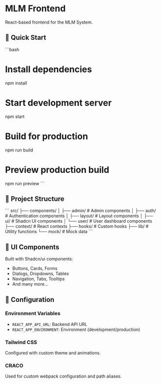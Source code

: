 # MLM Frontend

React-based frontend for the MLM System.

## 🚀 Quick Start

\`\`\`bash
# Install dependencies
npm install

# Start development server
npm start

# Build for production
npm run build

# Preview production build
npm run preview
\`\`\`

## 📁 Project Structure

\`\`\`
src/
├── components/
│   ├── admin/          # Admin components
│   ├── auth/           # Authentication components
│   ├── layout/         # Layout components
│   ├── ui/             # Shadcn UI components
│   └── user/           # User dashboard components
├── context/            # React contexts
├── hooks/              # Custom hooks
├── lib/                # Utility functions
└── mock/               # Mock data
\`\`\`

## 🎨 UI Components

Built with Shadcn/ui components:
- Buttons, Cards, Forms
- Dialogs, Dropdowns, Tables
- Navigation, Tabs, Tooltips
- And many more...

## 🔧 Configuration

### Environment Variables
- `REACT_APP_API_URL`: Backend API URL
- `REACT_APP_ENVIRONMENT`: Environment (development/production)

### Tailwind CSS
Configured with custom theme and animations.

### CRACO
Used for custom webpack configuration and path aliases.
